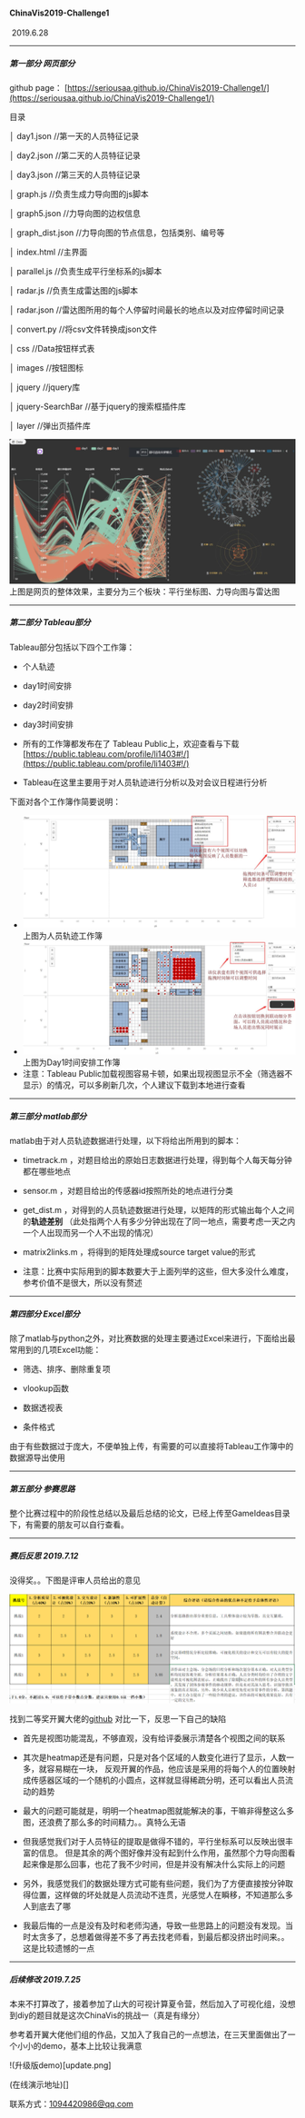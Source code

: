 #### ChinaVis2019-Challenge1

 2019.6.28

---

##### 第一部分 网页部分

github page： [https://seriousaa.github.io/ChinaVis2019-Challenge1/](https://seriousaa.github.io/ChinaVis2019-Challenge1/)

目录

│  day1.json //第一天的人员特征记录

│  day2.json //第二天的人员特征记录

│  day3.json //第三天的人员特征记录

│  graph.js //负责生成力导向图的js脚本

│  graph5.json //力导向图的边权信息

│  graph_dist.json //力导向图的节点信息，包括类别、编号等

│  index.html //主界面

│  parallel.js //负责生成平行坐标系的js脚本

│  radar.js //负责生成雷达图的js脚本

│  radar.json //雷达图所用的每个人停留时间最长的地点以及对应停留时间记录

│  convert.py //将csv文件转换成json文件

│ css //Data按钮样式表

│ images //按钮图标

│ jquery //jquery库

│ jquery-SearchBar //基于jquery的搜索框插件库

│ layer //弹出页插件库

![人员特征提取](人员特征提取.jpg)上图是网页的整体效果，主要分为三个板块：平行坐标图、力导向图与雷达图

---

##### 第二部分 Tableau部分

Tableau部分包括以下四个工作簿：

- 个人轨迹

- day1时间安排

- day2时间安排

- day3时间安排

- 所有的工作簿都发布在了 Tableau Public上，欢迎查看与下载 [https://public.tableau.com/profile/li1403#!/](https://public.tableau.com/profile/li1403#!/)

- Tableau在这里主要用于对人员轨迹进行分析以及对会议日程进行分析

下面对各个工作簿作简要说明：

- ![Tableau\人员轨迹](人员轨迹.jpg)上图为人员轨迹工作簿
- ![Tableau\day1时间安排](day1时间安排.jpg)上图为Day1时间安排工作簿
- 注意：Tableau Public加载视图容易卡顿，如果出现视图显示不全（筛选器不显示）的情况，可以多刷新几次，个人建议下载到本地进行查看

---

##### 第三部分 matlab部分

matlab由于对人员轨迹数据进行处理，以下将给出所用到的脚本：

- timetrack.m ，对题目给出的原始日志数据进行处理，得到每个人每天每分钟都在哪些地点

- sensor.m  ，对题目给出的传感器id按照所处的地点进行分类

- get_dist.m ，对得到的人员轨迹数据进行处理，以矩阵的形式输出每个人之间的**轨迹差别** （此处指两个人有多少分钟出现在了同一地点，需要考虑一天之内一个人出现而另一个人不出现的情况）

- matrix2links.m ，将得到的矩阵处理成source target value的形式

- 注意：比赛中实际用到的脚本数要大于上面列举的这些，但大多没什么难度，参考价值不是很大，所以没有赘述

---

##### 第四部分 Excel部分

除了matlab与python之外，对比赛数据的处理主要通过Excel来进行，下面给出最常用到的几项Excel功能：

- 筛选、排序、删除重复项

- vlookup函数

- 数据透视表

- 条件格式

由于有些数据过于庞大，不便单独上传，有需要的可以直接将Tableau工作簿中的数据源导出使用

---

##### 第五部分 参赛思路

整个比赛过程中的阶段性总结以及最后总结的论文，已经上传至GameIdeas目录下，有需要的朋友可以自行查看。

---
##### 赛后反思 2019.7.12

没得奖。。下图是评审人员给出的意见

![专家评审意见.png](专家评审意见.png)

找到二等奖开翼大佬的[github](https://github.com/Kaiyiwing/Chinavis2019)
对比一下，反思一下自己的缺陷

- 首先是视图功能混乱，不够直观，没有给评委展示清楚各个视图之间的联系

- 其次是heatmap还是有问题，只是对各个区域的人数变化进行了显示，人数一多，就容易糊在一块，
反观开翼的作品，他应该是采用的将每个人的位置映射成传感器区域的一个随机的小圆点，这样就显得稀疏分明，还可以看出人员流动的趋势

- 最大的问题可能就是，明明一个heatmap图就能解决的事，干嘛非得整这么多图，还浪费了那么多的时间精力。。真特么无语

- 但我感觉我们对于人员特征的提取是做得不错的，平行坐标系可以反映出很丰富的信息。
但是其余的两个图好像并没有起到什么作用，虽然那个力导向图看起来像是那么回事，也花了我不少时间，但是并没有解决什么实际上的问题

- 另外，我感觉我们的数据处理方式可能有些问题，我们为了方便直接按分钟取得位置，这样做的坏处就是人员流动不连贯，光感觉人在瞬移，不知道那么多人到底去了哪

- 我最后悔的一点是没有及时和老师沟通，导致一些思路上的问题没有发现。当时太贪多了，总想着做得差不多了再去找老师看，到最后都没挤出时间来。。这是比较遗憾的一点

---

##### 后续修改 2019.7.25

本来不打算改了，接着参加了山大的可视计算夏令营，然后加入了可视化组，没想到diy的题目就是这次ChinaVis的挑战一（真是有缘分）

参考着开翼大佬他们组的作品，又加入了我自己的一点想法，在三天里面做出了一个小小的demo，基本上比较让我满意

!(升级版demo)[update.png]

(在线演示地址)[]

联系方式：1094420986@qq.com
